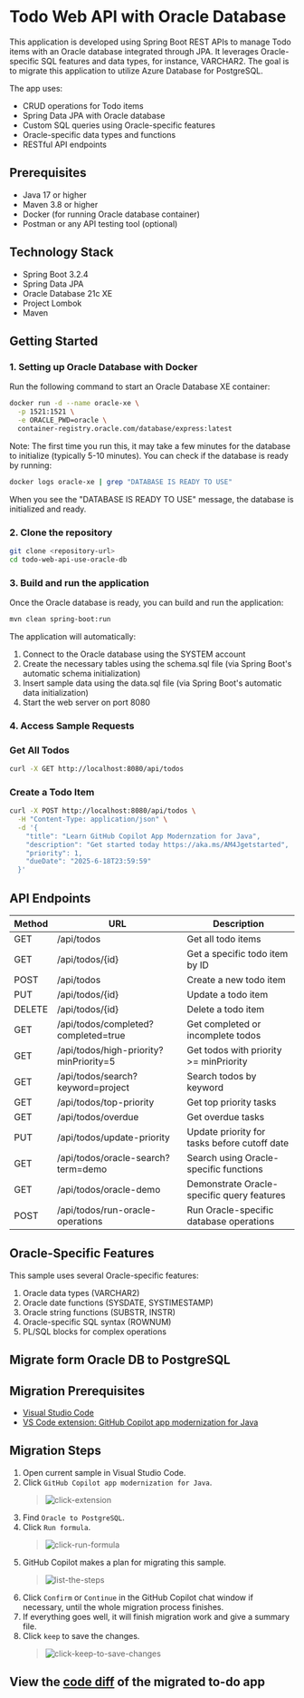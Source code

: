 # Todo Web API with Oracle Database

This application is developed using Spring Boot REST APIs to manage Todo items with an Oracle database integrated through JPA. It leverages Oracle-specific SQL features and data types, for instance, VARCHAR2. The goal is to migrate this application to utilize Azure Database for PostgreSQL.

The app uses:
- CRUD operations for Todo items
- Spring Data JPA with Oracle database
- Custom SQL queries using Oracle-specific features
- Oracle-specific data types and functions
- RESTful API endpoints

## Prerequisites

- Java 17 or higher
- Maven 3.8 or higher
- Docker (for running Oracle database container)
- Postman or any API testing tool (optional)

## Technology Stack

- Spring Boot 3.2.4
- Spring Data JPA
- Oracle Database 21c XE
- Project Lombok
- Maven

## Getting Started

### 1. Setting up Oracle Database with Docker

Run the following command to start an Oracle Database XE container:

```bash
docker run -d --name oracle-xe \
  -p 1521:1521 \
  -e ORACLE_PWD=oracle \
  container-registry.oracle.com/database/express:latest
```

Note: The first time you run this, it may take a few minutes for the database to initialize (typically 5-10 minutes). You can check if the database is ready by running:

```bash
docker logs oracle-xe | grep "DATABASE IS READY TO USE"
```

When you see the "DATABASE IS READY TO USE" message, the database is initialized and ready.

### 2. Clone the repository

```bash
git clone <repository-url>
cd todo-web-api-use-oracle-db
```

### 3. Build and run the application

Once the Oracle database is ready, you can build and run the application:

```bash
mvn clean spring-boot:run
```

The application will automatically:
1. Connect to the Oracle database using the SYSTEM account
2. Create the necessary tables using the schema.sql file (via Spring Boot's automatic schema initialization)
3. Insert sample data using the data.sql file (via Spring Boot's automatic data initialization)
4. Start the web server on port 8080

### 4. Access Sample Requests

### Get All Todos

```bash
curl -X GET http://localhost:8080/api/todos
```

### Create a Todo Item

```bash
curl -X POST http://localhost:8080/api/todos \
  -H "Content-Type: application/json" \
  -d '{
    "title": "Learn GitHub Copilot App Modernzation for Java",
    "description": "Get started today https://aka.ms/AM4Jgetstarted",
    "priority": 1,
    "dueDate": "2025-6-18T23:59:59"
  }'
```

## API Endpoints

| Method | URL                                | Description                                    |
|--------|----------------------------------- |------------------------------------------------|
| GET    | /api/todos                         | Get all todo items                             |
| GET    | /api/todos/{id}                    | Get a specific todo item by ID                 |
| POST   | /api/todos                         | Create a new todo item                         |
| PUT    | /api/todos/{id}                    | Update a todo item                             |
| DELETE | /api/todos/{id}                    | Delete a todo item                             |
| GET    | /api/todos/completed?completed=true| Get completed or incomplete todos              |
| GET    | /api/todos/high-priority?minPriority=5 | Get todos with priority >= minPriority    |
| GET    | /api/todos/search?keyword=project  | Search todos by keyword                        |
| GET    | /api/todos/top-priority            | Get top priority tasks                         |
| GET    | /api/todos/overdue                 | Get overdue tasks                              |
| PUT    | /api/todos/update-priority         | Update priority for tasks before cutoff date   |
| GET    | /api/todos/oracle-search?term=demo | Search using Oracle-specific functions         |
| GET    | /api/todos/oracle-demo             | Demonstrate Oracle-specific query features     |
| POST   | /api/todos/run-oracle-operations   | Run Oracle-specific database operations        |

## Oracle-Specific Features

This sample uses several Oracle-specific features:

1. Oracle data types (VARCHAR2)
2. Oracle date functions (SYSDATE, SYSTIMESTAMP)
3. Oracle string functions (SUBSTR, INSTR)
4. Oracle-specific SQL syntax (ROWNUM)
5. PL/SQL blocks for complex operations

## Migrate form Oracle DB to PostgreSQL

## Migration Prerequisites

- [Visual Studio Code](https://code.visualstudio.com/download)
- [VS Code extension: GitHub Copilot app modernization for Java](https://marketplace.visualstudio.com/items?itemName=vscjava.migrate-java-to-azure)

## Migration Steps

1. Open current sample in Visual Studio Code.
1. Click `GitHub Copilot app modernization for Java`.
   > ![click-extension](./images/click-extension.png)
1. Find `Oracle to PostgreSQL`.
1. Click `Run formula`.
   > ![click-run-formula](./images/click-run-formula.png)
1. GitHub Copilot makes a plan for migrating this sample.
   > ![list-the-steps](./images/list-the-steps.png)
1. Click `Confirm` or `Continue` in the GitHub Copilot chat window if necessary, until the whole migration process finishes.
1. If everything goes well, it will finish migration work and give a summary file.
1. Click `keep` to save the changes.
   > ![click-keep-to-save-changes](./images/click-keep-to-save-changes.png)
   

## View the [code diff](https://github.com/Azure-Samples/java-migration-copilot-samples/commit/87654f27e86415caedb0689ad7b1ff945307ce41#diff-730f6c6bd09d4e51a8972bcfba2ec8052b00abc1905afb8241d601f7e3ae9bce) of the migrated to-do app 
